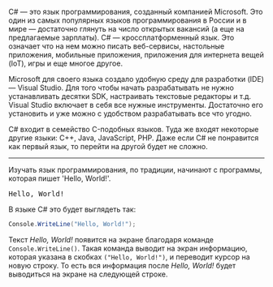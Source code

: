 C# — это язык программирования, созданный компанией Microsoft. Это один из самых популярных языков программирования в России и в мире — достаточно глянуть на число открытых вакансий (а еще на предлагаемые зарплаты). C# — кроссплатформенный язык. Это означает что на нем можно писать веб-сервисы, настольные приложения, мобильные приложения, приложения для интернета вещей (IoT), игры и еще многое другое.

Microsoft для своего языка создало удобную среду для разработки (IDE) — Visual Studio. Для того чтобы начать разрабатывать не нужно устанавливать десятки SDK, настраивать текстовые редакторы и т.д. Visual Studio включает в себя все нужные инструменты. Достаточно его установить и уже можно с удобством разрабатывать все что угодно.

C# входит в семейство C-подобных языков. Туда же входят некоторые другие языки: C++, Java, JavaScript, PHP. Даже если C# не понравится как первый язык, то перейти на другой будет не сложно.

---

Изучать язык программирования, по традиции, начинают с программы, которая пишет 'Hello, World!'.

<pre class='hexlet-basics-output'>
Hello, World!
</pre>

В языке C# это будет выглядеть так:

```cs
Console.WriteLine("Hello, World!");
```

Текст *Hello, World!* появится на экране благодаря команде `Console.WriteLine()`. Такая команда выводит на экран информацию, которая указана в скобках `("Hello, World!")`, и переводит курсор на новую строку. То есть вся информация после *Hello, World!* будет выводиться на экране на следующей строке.
